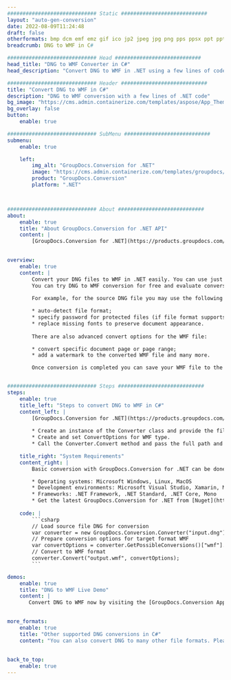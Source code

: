 ```yaml
---
############################# Static ############################
layout: "auto-gen-conversion"
date: 2022-08-09T11:24:48
draft: false
otherformats: bmp dcm emf emz gif ico jp2 jpeg jpg png pps ppsx ppt pptx psb psd svg svgz tga tif tiff webp wmf wmz
breadcrumb: DNG to WMF in C#

############################# Head ############################
head_title: "DNG to WMF Converter in C#"
head_description: "Convert DNG to WMF in .NET using a few lines of code. Use the GroupDocs Document Conversion API to convert over 160 file formats."

############################# Header ############################
title: "Convert DNG to WMF in C#"
description: "DNG to WMF conversion with a few lines of .NET code"
bg_image: "https://cms.admin.containerize.com/templates/aspose/App_Themes/V3/images/bg/header1.png"
bg_overlay: false
button:
    enable: true

############################# SubMenu ############################
submenu:
    enable: true

    left:
        img_alt: "GroupDocs.Conversion for .NET"
        image: "https://cms.admin.containerize.com/templates/groupdocs/images/product-logos/90x90-noborder/groupdocs-conversion-net.png"
        product: "GroupDocs.Conversion"
        platform: ".NET"



############################# About ############################
about:
    enable: true
    title: "About GroupDocs.Conversion for .NET API"
    content: |
        [GroupDocs.Conversion for .NET](https://products.groupdocs.com/conversion/net/) can be used to convert Microsoft Word, Excel, PowerPoint, PDF, Visio and other formats. GroupDocs.Conversion is a standalone API that is suitable for back-end and internal systems where high performance is required. It does not depend on any software such as Microsoft or Open Office.
    

overview:
    enable: true
    content: |
        Convert your DNG files to WMF in .NET easily. You can use just a couple of C# code lines in any platform of your choice like - Windows, Linux, macOS.
        You can try DNG to WMF conversion for free and evaluate conversion results quality.  Along with simple file conversion scenarios you can try more advanced options for loading source DNG file and for saving output WMF result. 
        
        For example, for the source DNG file you may use the following load options:

        * auto-detect file format;
        * specify password for protected files (if file format supports it);
        * replace missing fonts to preserve document appearance.
        
        There are also advanced convert options for the WMF file:

        * convert specific document page or page range;
        * add a watermark to the converted WMF file and many more.

        Once conversion is completed you can save your WMF file to the local file path or any third-party storage like FTP, Amazon S3, Google Drive, Dropbox etc. Please note - to convert DNG to WMF there is no need for any additional software installed - like MS Office, Open Office, Adobe Acrobat Reader etc.


############################# Steps ############################
steps:
    enable: true
    title_left: "Steps to convert DNG to WMF in C#"
    content_left: |
        [GroupDocs.Conversion for .NET](https://products.groupdocs.com/conversion/net/) makes it easy for developers to convert a DNG file to WMF with a few lines of code.
        
        * Create an instance of the Converter class and provide the file DNG with the full path
        * Create and set ConvertOptions for WMF type.
        * Call the Converter.Convert method and pass the full path and format (WMF) as a parameter

    title_right: "System Requirements"
    content_right: |
        Basic conversion with GroupDocs.Conversion for .NET can be done in just a few simple steps. Our APIs are supported on all major platforms and operating systems. Before executing the code below, make sure you have the following prerequisites installed on your system.

        * Operating systems: Microsoft Windows, Linux, MacOS
        * Development environments: Microsoft Visual Studio, Xamarin, MonoDevelop
        * Frameworks: .NET Framework, .NET Standard, .NET Core, Mono
        * Get the latest GroupDocs.Conversion for .NET from [Nuget](https://www.nuget.org/packages/groupdocs.conversion)
         
    code: |
        ```csharp    
        // Load source file DNG for conversion
        var converter = new GroupDocs.Conversion.Converter("input.dng");
        // Prepare conversion options for target format WMF
        var convertOptions = converter.GetPossibleConversions()["wmf"].ConvertOptions;
        // Convert to WMF format
        converter.Convert("output.wmf", convertOptions);
        ```

demos:
    enable: true
    title: "DNG to WMF Live Demo"
    content: |
       Convert DNG to WMF now by visiting the [GroupDocs.Conversion App](https://products.groupdocs.app/conversion/family) website. Online demo has the following advantages
          

more_formats:
    enable: true
    title: "Other supported DNG conversions in C#"
    content: "You can also convert DNG to many other file formats. Please see the list below."
       
       
back_to_top:
    enable: true
---
```

